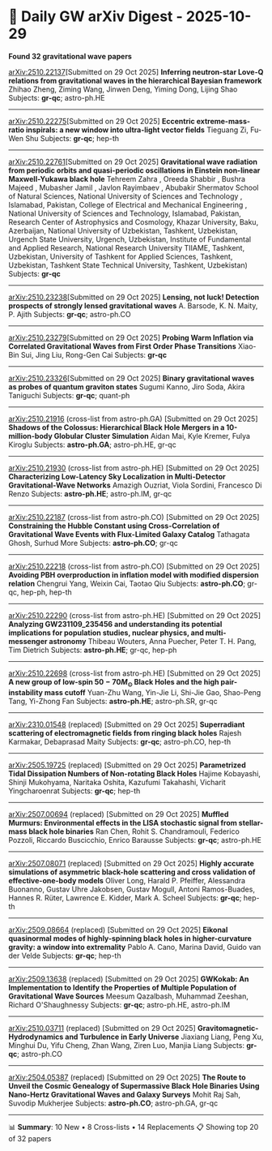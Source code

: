 # 📡 Daily GW arXiv Digest - 2025-10-29
**Found 32 gravitational wave papers**

[arXiv:2510.22137](https://arxiv.org/abs/2510.22137)[Submitted on 29 Oct 2025]
**Inferring neutron-star Love-Q relations from gravitational waves in the hierarchical Bayesian framework**
Zhihao Zheng, Ziming Wang, Jinwen Deng, Yiming Dong, Lijing Shao
Subjects: **gr-qc**; astro-ph.HE

---

[arXiv:2510.22275](https://arxiv.org/abs/2510.22275)[Submitted on 29 Oct 2025]
**Eccentric extreme-mass-ratio inspirals: a new window into ultra-light vector fields**
Tieguang Zi, Fu-Wen Shu
Subjects: **gr-qc**; hep-th

---

[arXiv:2510.22761](https://arxiv.org/abs/2510.22761)[Submitted on 29 Oct 2025]
**Gravitational wave radiation from periodic orbits and quasi-periodic oscillations in Einstein non-linear Maxwell-Yukawa black hole**
Tehreem Zahra , Oreeda Shabbir , Bushra Majeed , Mubasher Jamil , Javlon Rayimbaev , Abubakir Shermatov School of Natural Sciences, National University of Sciences and Technology , Islamabad, Pakistan, College of Electrical and Mechanical Engineering , National University of Sciences and Technology, Islamabad, Pakistan, Research Center of Astrophysics and Cosmology, Khazar University, Baku, Azerbaijan, National University of Uzbekistan, Tashkent, Uzbekistan, Urgench State University, Urgench, Uzbekistan, Institute of Fundamental and Applied Research, National Research University TIIAME, Tashkent, Uzbekistan, University of Tashkent for Applied Sciences, Tashkent, Uzbekistan, Tashkent State Technical University, Tashkent, Uzbekistan)
Subjects: **gr-qc**

---

[arXiv:2510.23238](https://arxiv.org/abs/2510.23238)[Submitted on 29 Oct 2025]
**Lensing, not luck! Detection prospects of strongly lensed gravitational waves**
A. Barsode, K. N. Maity, P. Ajith
Subjects: **gr-qc**; astro-ph.CO

---

[arXiv:2510.23279](https://arxiv.org/abs/2510.23279)[Submitted on 29 Oct 2025]
**Probing Warm Inflation via Correlated Gravitational Waves from First Order Phase Transitions**
Xiao-Bin Sui, Jing Liu, Rong-Gen Cai
Subjects: **gr-qc**

---

[arXiv:2510.23326](https://arxiv.org/abs/2510.23326)[Submitted on 29 Oct 2025]
**Binary gravitational waves as probes of quantum graviton states**
Sugumi Kanno, Jiro Soda, Akira Taniguchi
Subjects: **gr-qc**; quant-ph

---

[arXiv:2510.21916](https://arxiv.org/abs/2510.21916) (cross-list from astro-ph.GA) [Submitted on 29 Oct 2025]
**Shadows of the Colossus: Hierarchical Black Hole Mergers in a 10-million-body Globular Cluster Simulation**
Aidan Mai, Kyle Kremer, Fulya Kiroglu
Subjects: **astro-ph.GA**; astro-ph.HE, gr-qc

---

[arXiv:2510.21930](https://arxiv.org/abs/2510.21930) (cross-list from astro-ph.HE) [Submitted on 29 Oct 2025]
**Characterizing Low-Latency Sky Localization in Multi-Detector Gravitational-Wave Networks**
Amazigh Ouzriat, Viola Sordini, Francesco Di Renzo
Subjects: **astro-ph.HE**; astro-ph.IM, gr-qc

---

[arXiv:2510.22187](https://arxiv.org/abs/2510.22187) (cross-list from astro-ph.CO) [Submitted on 29 Oct 2025]
**Constraining the Hubble Constant using Cross-Correlation of Gravitational Wave Events with Flux-Limited Galaxy Catalog**
Tathagata Ghosh, Surhud More
Subjects: **astro-ph.CO**; gr-qc

---

[arXiv:2510.22218](https://arxiv.org/abs/2510.22218) (cross-list from astro-ph.CO) [Submitted on 29 Oct 2025]
**Avoiding PBH overproduction in inflation model with modified dispersion relation**
Chengrui Yang, Weixin Cai, Taotao Qiu
Subjects: **astro-ph.CO**; gr-qc, hep-ph, hep-th

---

[arXiv:2510.22290](https://arxiv.org/abs/2510.22290) (cross-list from astro-ph.HE) [Submitted on 29 Oct 2025]
**Analyzing GW231109_235456 and understanding its potential implications for population studies, nuclear physics, and multi-messenger astronomy**
Thibeau Wouters, Anna Puecher, Peter T. H. Pang, Tim Dietrich
Subjects: **astro-ph.HE**; gr-qc, hep-ph

---

[arXiv:2510.22698](https://arxiv.org/abs/2510.22698) (cross-list from astro-ph.HE) [Submitted on 29 Oct 2025]
**A new group of low-spin $50-70M_\odot$ Black Holes and the high pair-instability mass cutoff**
Yuan-Zhu Wang, Yin-Jie Li, Shi-Jie Gao, Shao-Peng Tang, Yi-Zhong Fan
Subjects: **astro-ph.HE**; astro-ph.SR, gr-qc

---

[arXiv:2310.01548](https://arxiv.org/abs/2310.01548) (replaced) [Submitted on 29 Oct 2025]
**Superradiant scattering of electromagnetic fields from ringing black holes**
Rajesh Karmakar, Debaprasad Maity
Subjects: **gr-qc**; astro-ph.CO, hep-th

---

[arXiv:2505.19725](https://arxiv.org/abs/2505.19725) (replaced) [Submitted on 29 Oct 2025]
**Parametrized Tidal Dissipation Numbers of Non-rotating Black Holes**
Hajime Kobayashi, Shinji Mukohyama, Naritaka Oshita, Kazufumi Takahashi, Vicharit Yingcharoenrat
Subjects: **gr-qc**; hep-th

---

[arXiv:2507.00694](https://arxiv.org/abs/2507.00694) (replaced) [Submitted on 29 Oct 2025]
**Muffled Murmurs: Environmental effects in the LISA stochastic signal from stellar-mass black hole binaries**
Ran Chen, Rohit S. Chandramouli, Federico Pozzoli, Riccardo Buscicchio, Enrico Barausse
Subjects: **gr-qc**; astro-ph.HE

---

[arXiv:2507.08071](https://arxiv.org/abs/2507.08071) (replaced) [Submitted on 29 Oct 2025]
**Highly accurate simulations of asymmetric black-hole scattering and cross validation of effective-one-body models**
Oliver Long, Harald P. Pfeiffer, Alessandra Buonanno, Gustav Uhre Jakobsen, Gustav Mogull, Antoni Ramos-Buades, Hannes R. Rüter, Lawrence E. Kidder, Mark A. Scheel
Subjects: **gr-qc**; hep-th

---

[arXiv:2509.08664](https://arxiv.org/abs/2509.08664) (replaced) [Submitted on 29 Oct 2025]
**Eikonal quasinormal modes of highly-spinning black holes in higher-curvature gravity: a window into extremality**
Pablo A. Cano, Marina David, Guido van der Velde
Subjects: **gr-qc**; hep-th

---

[arXiv:2509.13638](https://arxiv.org/abs/2509.13638) (replaced) [Submitted on 29 Oct 2025]
**GWKokab: An Implementation to Identify the Properties of Multiple Population of Gravitational Wave Sources**
Meesum Qazalbash, Muhammad Zeeshan, Richard O'Shaughnessy
Subjects: **gr-qc**; astro-ph.HE, astro-ph.IM

---

[arXiv:2510.03711](https://arxiv.org/abs/2510.03711) (replaced) [Submitted on 29 Oct 2025]
**Gravitomagnetic-Hydrodynamics and Turbulence in Early Universe**
Jiaxiang Liang, Peng Xu, Minghui Du, Yifu Cheng, Zhan Wang, Ziren Luo, Manjia Liang
Subjects: **gr-qc**; astro-ph.CO

---

[arXiv:2504.05387](https://arxiv.org/abs/2504.05387) (replaced) [Submitted on 29 Oct 2025]
**The Route to Unveil the Cosmic Genealogy of Supermassive Black Hole Binaries Using Nano-Hertz Gravitational Waves and Galaxy Surveys**
Mohit Raj Sah, Suvodip Mukherjee
Subjects: **astro-ph.CO**; astro-ph.GA, gr-qc

---

📊 **Summary**: 10 New • 8 Cross-lists • 14 Replacements
📋 Showing top 20 of 32 papers